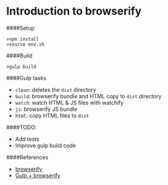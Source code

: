 Introduction to browserify
==========================

####Setup

```
>npm install
>source env.sh
```

####Build

```
>gulp build
```

####Gulp tasks

 + `clean`: deletes the `dist` directory
 + `build`: browserify bundle and HTML copy to `dist` directory
 + `watch`: watch HTML & JS files with watchify
 + `js`: browserify JS bundle
 + `html`: copy HTML files to `dist`


####TODO:

 + Add tests
 + Improve gulp build code

####References

 + [browserify](http://browserify.org/)
 + [Gulp + browserify](http://viget.com/extend/gulp-browserify-starter-faq)
